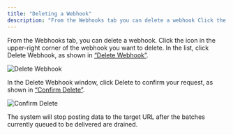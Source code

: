 ```yaml
---
title: "Deleting a Webhook"
description: "From the Webhooks tab you can delete a webhook Click the icon in the upper right corner of the webhook you want to delete In the list click Delete Webhook as shown in Figure 60 9 Delete Webhook Figure 60 9 Delete Webhook In the Delete Webhook window click Delete..."
---
```


From the Webhooks tab, you can delete a webhook. Click the icon in the upper-right corner of the webhook you want to delete. In the list, click Delete Webhook, as shown in [“Delete Webhook”](/momentum/4/web-ui-webhooks-delete#figure_delete_webhook).

<a name="figure_delete_webhook"></a> 


![Delete Webhook](images/delete_webhook.png)

In the Delete Webhook window, click Delete to confirm your request, as shown in [“Confirm Delete”](/momentum/4/web-ui-webhooks-delete#figure_confirm_delete).

<a name="figure_confirm_delete"></a> 


![Confirm Delete](images/confirm_delete.png)

The system will stop posting data to the target URL after the batches currently queued to be delivered are drained.